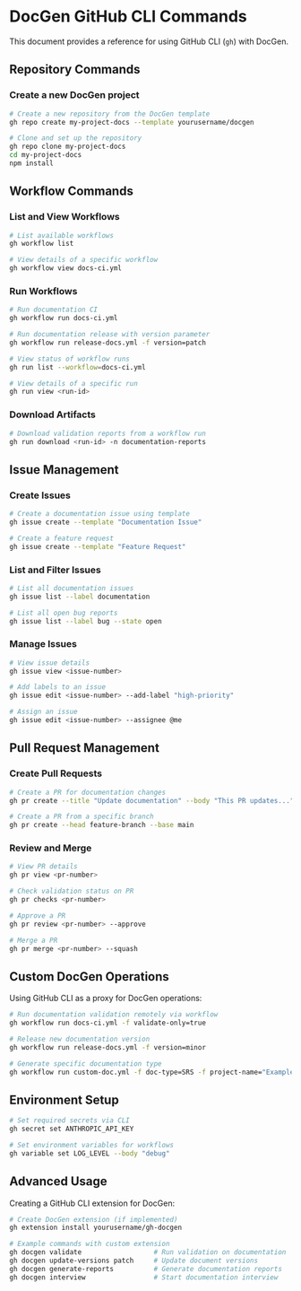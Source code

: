 # DocGen GitHub CLI Commands

This document provides a reference for using GitHub CLI (`gh`) with DocGen.

## Repository Commands

### Create a new DocGen project

```bash
# Create a new repository from the DocGen template
gh repo create my-project-docs --template yourusername/docgen

# Clone and set up the repository
gh repo clone my-project-docs
cd my-project-docs
npm install
```

## Workflow Commands

### List and View Workflows

```bash
# List available workflows
gh workflow list

# View details of a specific workflow
gh workflow view docs-ci.yml
```

### Run Workflows

```bash
# Run documentation CI
gh workflow run docs-ci.yml

# Run documentation release with version parameter
gh workflow run release-docs.yml -f version=patch

# View status of workflow runs
gh run list --workflow=docs-ci.yml

# View details of a specific run
gh run view <run-id>
```

### Download Artifacts

```bash
# Download validation reports from a workflow run
gh run download <run-id> -n documentation-reports
```

## Issue Management

### Create Issues

```bash
# Create a documentation issue using template
gh issue create --template "Documentation Issue"

# Create a feature request
gh issue create --template "Feature Request"
```

### List and Filter Issues

```bash
# List all documentation issues
gh issue list --label documentation

# List all open bug reports
gh issue list --label bug --state open
```

### Manage Issues

```bash
# View issue details
gh issue view <issue-number>

# Add labels to an issue
gh issue edit <issue-number> --add-label "high-priority"

# Assign an issue
gh issue edit <issue-number> --assignee @me
```

## Pull Request Management

### Create Pull Requests

```bash
# Create a PR for documentation changes
gh pr create --title "Update documentation" --body "This PR updates..." --label documentation

# Create a PR from a specific branch
gh pr create --head feature-branch --base main
```

### Review and Merge

```bash
# View PR details
gh pr view <pr-number>

# Check validation status on PR
gh pr checks <pr-number>

# Approve a PR
gh pr review <pr-number> --approve

# Merge a PR
gh pr merge <pr-number> --squash
```

## Custom DocGen Operations

Using GitHub CLI as a proxy for DocGen operations:

```bash
# Run documentation validation remotely via workflow
gh workflow run docs-ci.yml -f validate-only=true

# Release new documentation version
gh workflow run release-docs.yml -f version=minor

# Generate specific documentation type
gh workflow run custom-doc.yml -f doc-type=SRS -f project-name="Example Project"
```

## Environment Setup

```bash
# Set required secrets via CLI
gh secret set ANTHROPIC_API_KEY

# Set environment variables for workflows
gh variable set LOG_LEVEL --body "debug"
```

## Advanced Usage

Creating a GitHub CLI extension for DocGen:

```bash
# Create DocGen extension (if implemented)
gh extension install yourusername/gh-docgen

# Example commands with custom extension
gh docgen validate                  # Run validation on documentation
gh docgen update-versions patch     # Update document versions
gh docgen generate-reports          # Generate documentation reports
gh docgen interview                 # Start documentation interview
```